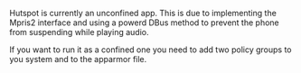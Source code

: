 Hutspot is currently an unconfined app. This is due to implementing the Mpris2 interface and using a powerd DBus method to prevent the phone from suspending while playing audio.

If you want to run it as a confined one you need to add two policy groups to you system and to the apparmor file.
